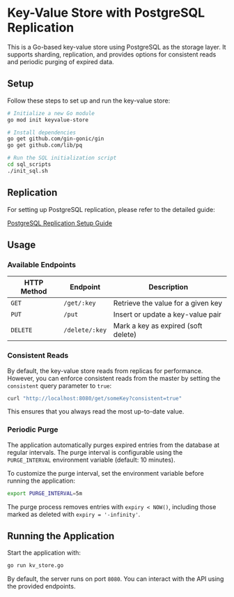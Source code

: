 
# Key-Value Store with PostgreSQL Replication

This is a Go-based key-value store using PostgreSQL as the storage layer. It supports sharding, replication, and provides options for consistent reads and periodic purging of expired data.

## Setup

Follow these steps to set up and run the key-value store:

```bash
# Initialize a new Go module
go mod init keyvalue-store

# Install dependencies
go get github.com/gin-gonic/gin
go get github.com/lib/pq

# Run the SQL initialization script
cd sql_scripts
./init_sql.sh
```

## Replication

For setting up PostgreSQL replication, please refer to the detailed guide:

[PostgreSQL Replication Setup Guide](https://github.com/PS662/Prototypes/blob/main/server_installation/helper_scripts/PGSQL_REPLICATION.md)

## Usage

### Available Endpoints

| HTTP Method | Endpoint         | Description                               |
|-------------|-----------------|-------------------------------------------|
| `GET`       | `/get/:key`     | Retrieve the value for a given key        |
| `PUT`       | `/put`          | Insert or update a key-value pair         |
| `DELETE`    | `/delete/:key`  | Mark a key as expired (soft delete)       |

### Consistent Reads

By default, the key-value store reads from replicas for performance. However, you can enforce consistent reads from the master by setting the `consistent` query parameter to `true`:

```bash
curl "http://localhost:8080/get/someKey?consistent=true"
```

This ensures that you always read the most up-to-date value.

### Periodic Purge

The application automatically purges expired entries from the database at regular intervals. The purge interval is configurable using the `PURGE_INTERVAL` environment variable (default: 10 minutes).

To customize the purge interval, set the environment variable before running the application:

```bash
export PURGE_INTERVAL=5m
```

The purge process removes entries with `expiry < NOW()`, including those marked as deleted with `expiry = '-infinity'`.

## Running the Application

Start the application with:

```bash
go run kv_store.go
```

By default, the server runs on port `8080`. You can interact with the API using the provided endpoints.
